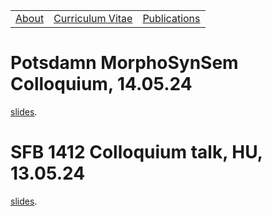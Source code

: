 <table>
  <tbody>
    <tr>
      <td><a href="index">About</a></td>
      <td><a href="cv">Curriculum Vitae</a></td>
      <td><a href="papers">Publications</a></td>
    </tr>
    </tbody>
</table>


# Potsdamn MorphoSynSem Colloquium, 14.05.24


<p><a href="potsdam_seminar.pdf" data-type="page" data-id="29">slides</a>.</p>


# SFB 1412 Colloquium talk, HU, 13.05.24


<p><a href="hu_sfb_colloq.pdf" data-type="page" data-id="29">slides</a>.</p>
